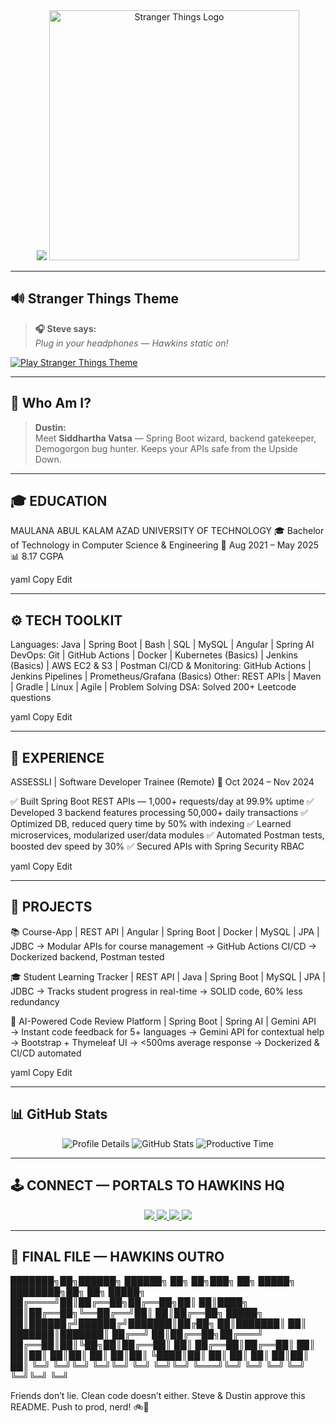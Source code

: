 <div align="center">

<!-- 🔴 Stranger Things Typing Banner -->
<img src="https://readme-typing-svg.herokuapp.com?font=Press+Start+2P&size=28&duration=4000&color=FF0000&center=true&vCenter=true&width=1000&lines=Hey%2C+I’m+Siddhartha+Vatsa.;Welcome+to+My+Hawkins+Node.;Steve+%26+Dustin+Approved.">

<!-- 🧢 Stranger Things Sticker -->
<img src="https://media.giphy.com/media/QBd2kLB5qDmysEXre9/giphy.gif" width="400" alt="Stranger Things Logo"/>

</div>

---

## 🔊 Stranger Things Theme

> **🎧 Steve says:**  
> *Plug in your headphones — Hawkins static on!*

[![Play Stranger Things Theme](https://img.shields.io/badge/Play%20Theme-Stranger%20Things%20OST-red?style=for-the-badge&logo=spotify&logoColor=white)](https://www.youtube.com/watch?v=-RcPZdihrp4)

---

## 🧢 Who Am I?

> **Dustin:**  
> Meet **Siddhartha Vatsa** — Spring Boot wizard, backend gatekeeper, Demogorgon bug hunter. Keeps your APIs safe from the Upside Down.

---

## 🎓 EDUCATION

MAULANA ABUL KALAM AZAD UNIVERSITY OF TECHNOLOGY
🎓 Bachelor of Technology in Computer Science & Engineering
📅 Aug 2021 – May 2025
📊 8.17 CGPA

yaml
Copy
Edit

---

## ⚙️ TECH TOOLKIT

Languages: Java | Spring Boot | Bash | SQL | MySQL | Angular | Spring AI
DevOps: Git | GitHub Actions | Docker | Kubernetes (Basics) | Jenkins (Basics) | AWS EC2 & S3 | Postman
CI/CD & Monitoring: GitHub Actions | Jenkins Pipelines | Prometheus/Grafana (Basics)
Other: REST APIs | Maven | Gradle | Linux | Agile | Problem Solving
DSA: Solved 200+ Leetcode questions

yaml
Copy
Edit

---

## 🧩 EXPERIENCE

ASSESSLI | Software Developer Trainee (Remote)
📅 Oct 2024 – Nov 2024

✅ Built Spring Boot REST APIs — 1,000+ requests/day at 99.9% uptime
✅ Developed 3 backend features processing 50,000+ daily transactions
✅ Optimized DB, reduced query time by 50% with indexing
✅ Learned microservices, modularized user/data modules
✅ Automated Postman tests, boosted dev speed by 30%
✅ Secured APIs with Spring Security RBAC

yaml
Copy
Edit

---

## 🧪 PROJECTS

📚 Course-App | REST API | Angular | Spring Boot | Docker | MySQL | JPA | JDBC
→ Modular APIs for course management
→ GitHub Actions CI/CD
→ Dockerized backend, Postman tested

🎓 Student Learning Tracker | REST API | Java | Spring Boot | MySQL | JPA | JDBC
→ Tracks student progress in real-time
→ SOLID code, 60% less redundancy

🤖 AI-Powered Code Review Platform | Spring Boot | Spring AI | Gemini API
→ Instant code feedback for 5+ languages
→ Gemini API for contextual help
→ Bootstrap + Thymeleaf UI
→ <500ms average response
→ Dockerized & CI/CD automated

yaml
Copy
Edit

---

## 📊 GitHub Stats

<div align="center">

<img src="https://github-profile-summary-cards.vercel.app/api/cards/profile-details?username=vatsasiddhartha&theme=tokyonight" alt="Profile Details"/>

<img src="https://github-profile-summary-cards.vercel.app/api/cards/stats?username=vatsasiddhartha&theme=tokyonight" alt="GitHub Stats"/>

<img src="https://github-profile-summary-cards.vercel.app/api/cards/productive-time?username=vatsasiddhartha&theme=tokyonight&utcOffset=10" alt="Productive Time"/>

</div>

---

## 🕹️ CONNECT — PORTALS TO HAWKINS HQ

<div align="center">

<a href="https://www.linkedin.com/in/vatsasiddhartha">
  <img src="https://img.shields.io/badge/LinkedIn-Hawkins%20Squad-0A66C2?style=for-the-badge&logo=linkedin&logoColor=white"/>
</a>
<a href="https://linktr.ee/siddharthavatsa">
  <img src="https://img.shields.io/badge/Linktree-All%20Portals-39E09B?style=for-the-badge&logo=Linktree&logoColor=white"/>
</a>
<a href="https://github.com/vatsasiddhartha">
  <img src="https://img.shields.io/badge/GitHub-Upside%20Down%20Hub-24292F?style=for-the-badge&logo=github&logoColor=white"/>
</a>
<img src="https://komarev.com/ghpvc/?username=vatsasiddhartha&style=for-the-badge&label=Portals+Opened"/>

</div>

---

## 📼 FINAL FILE — HAWKINS OUTRO

███████╗██╗██████╗ ██████╗ ██╗ ██╗███╗ ██╗ █████╗ ████████╗██╗ ██╗ █████╗
██╔════╝██║██╔══██╗██╔══██╗██║ ██║████╗ ██║██╔══██╗╚══██╔══╝██║ ██║██╔══██╗
█████╗ ██║██████╔╝██████╔╝███████║██╔██╗ ██║███████║ ██║ ███████║███████║
██╔══╝ ██║██╔══██╗██╔═══╝ ██╔══██║██║╚██╗██║██╔══██║ ██║ ██╔══██║██╔══██║
██║ ██║██║ ██║██║ ██║ ██║██║ ╚████║██║ ██║ ██║ ██║ ██║██║ ██║
╚═╝ ╚═╝╚═╝ ╚═╝╚═╝ ╚═╝ ╚═╝╚═╝ ╚═══╝╚═╝ ╚═╝ ╚═╝ ╚═╝ ╚═╝╚═╝ ╚═╝

Friends don’t lie.
Clean code doesn’t either.
Steve & Dustin approve this README.
Push to prod, nerd! 🚲🔴



